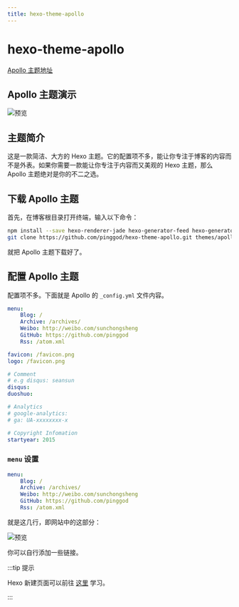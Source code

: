 ```yaml
---
title: hexo-theme-apollo
---
```

# hexo-theme-apollo <Badge text="@ChungZH"/> <Badge text="Writing" type="warn"/> <Badge text="latest"/>


[Apollo 主题地址](https://github.com/pinggod/hexo-theme-apollo)

## Apollo 主题演示

![预览](@img/2/2-4/1.png)

## 主题简介

这是一款简洁、大方的 Hexo 主题。它的配置项不多，能让你专注于博客的内容而不是外表。如果你需要一款能让你专注于内容而又美观的 Hexo 主题，那么 Apollo 主题绝对是你的不二之选。

## 下载 Apollo 主题

首先，在博客根目录打开终端，输入以下命令：
```bash
npm install --save hexo-renderer-jade hexo-generator-feed hexo-generator-sitemap hexo-browsersync hexo-generator-archive
git clone https://github.com/pinggod/hexo-theme-apollo.git themes/apollo
```

就把 Apollo 主题下载好了。

## 配置 Apollo 主题

配置项不多。下面就是 Apollo 的 `_config.yml` 文件内容。

```yaml
menu:
    Blog: /
    Archive: /archives/
    Weibo: http://weibo.com/sunchongsheng
    GitHub: https://github.com/pinggod
    Rss: /atom.xml

favicon: /favicon.png
logo: /favicon.png

# Comment
# e.g disqus: seansun
disqus:
duoshuo:

# Analytics
# google-analytics:
# ga: UA-xxxxxxxx-x

# Copyright Infomation
startyear: 2015
```

### `menu` 设置

```yaml
menu:
    Blog: /
    Archive: /archives/
    Weibo: http://weibo.com/sunchongsheng
    GitHub: https://github.com/pinggod
    Rss: /atom.xml
```

就是这几行，即网站中的这部分：

![预览](@img/2/2-4/2.png)

你可以自行添加一些链接。

:::tip 提示

Hexo 新建页面可以前往 [这里](/1-Hexo-install-and-config/1-3-config-hexo.html#hexo-命令详解) 学习。

:::

